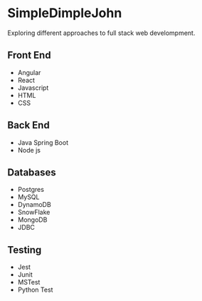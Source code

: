 # SimpleDimpleJohn 
Exploring different approaches to full stack web develompment.

## Front End
- Angular
- React
- Javascript
- HTML
- CSS
## Back End
- Java Spring Boot
- Node js 
## Databases
- Postgres
- MySQL
- DynamoDB
- SnowFlake
- MongoDB
- JDBC
## Testing
- Jest
- Junit
- MSTest
- Python Test
